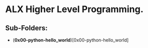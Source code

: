 # ALX Higher Level Programming.

## Sub-Folders:

* (**0x00-python-hello_world**)[0x00-python-hello_world]
